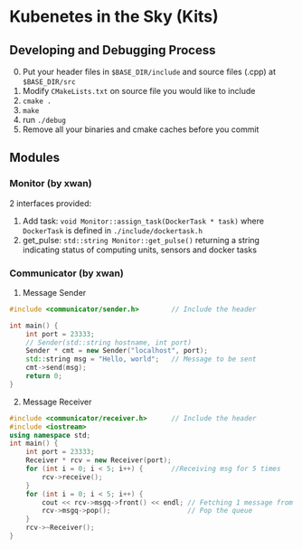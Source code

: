 # Kubenetes in the Sky (Kits)
## Developing and Debugging Process
0. Put your header files in `$BASE_DIR/include` and source files (.cpp) at `$BASE_DIR/src`
1. Modify `CMakeLists.txt` on source file you would like to include
2. `cmake .`
3. `make`
4. run `./debug`
4. Remove all your binaries and cmake caches before you commit

## Modules
### Monitor (by xwan)
2 interfaces provided:
1. Add task: `void Monitor::assign_task(DockerTask * task)` where `DockerTask` is defined in `./include/dockertask.h`
2. get_pulse: `std::string Monitor::get_pulse()` returning a string indicating status of computing units, sensors and docker tasks
### Communicator (by xwan)
1. Message Sender
```c++
#include <communicator/sender.h>        // Include the header

int main() {
    int port = 23333;
    // Sender(std::string hostname, int port)
    Sender * cmt = new Sender("localhost", port);
    std::string msg = "Hello, world";   // Message to be sent
    cmt->send(msg);
    return 0;
}
```
2. Message Receiver
```c++
#include <communicator/receiver.h>      // Include the header
#include <iostream>
using namespace std;
int main() {
    int port = 23333;
    Receiver * rcv = new Receiver(port);
    for (int i = 0; i < 5; i++) {       //Receiving msg for 5 times
        rcv->receive();
    } 
    for (int i = 0; i < 5; i++) {
        cout << rcv->msgq->front() << endl; // Fetching 1 message from receiver
        rcv->msgq->pop();                   // Pop the queue
    }
    rcv->~Receiver();
}
```